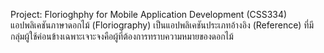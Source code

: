 
Project: Florioghphy for Mobile Application Development (CSS334)
แอปพลิเคชันภาษาดอกไม้ (Floriography) เป็นแอปพลิเคชันประเภทอ้างอิง (Reference) ที่มีกลุ่มผู้ใช้ค่อนข้างเฉพาะเจาะจงคือผู้ที่ต้องการทราบความหมายของดอกไม้
